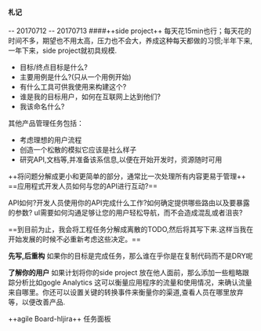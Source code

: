 #### 札记
 -- 20170712
 -- 20170713
####++side project++
每天花15min也行；每天花的时间不多，期望也不用太高，压力也不会大，养成这种每天都做的习惯;半年下来,一年下来，side project就初具规模.

- 目标/终点目标是什么?
- 主要用例是什么?(只从一个用例开始)
- 有什么工具可供我使用来构建这个?
- 谁是我的目标用户，如何在互联网上达到他们?
- 我该命名什么?

其他产品管理任务包括：
- 考虑理想的用户流程
- 创造一个松散的模拟它应该是社么样子
- 研究API,文档等,并准备该系信息,以便在开始开发时，资源随时可用

++将问题分解成更小和更简单的部分，通常比一次处理所有内容更易于管理++
==应用程式开发人员如何与您的API进行互动?==

API如何?开发人员使用你的API完成什么工作?如何确定提供哪些路由以及要暴露的参数?
uI需要如何沟通足够让您的用户轻松导航，而不会造成混乱或者沮丧?

==到目前为止，我会将工程任务分解成离散的TODO,然后将其写下来.这样当我在开始发展的时候不必重新考虑这些决定。==

**先写,后重构**
如果你的目标是完成任务，那么谁在乎你是在复制代码而不是DRY呢

**了解你的用户**
如果计划将你的side project 放在他人面前，那么添加一些粗略跟踪分析比如gogle Analytics
这可以衡量应用程序的流量和使用情况，来确认流量来自哪里。你还可以设置关键的转换事件来衡量你的渠道,查看人员在哪里放弃等，以便改善产品.

++agile Board-hljira++ 任务面板

